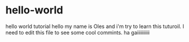 # hello-world
hello world tutorial
hello my name is Oles and i'm try to learn this tuturoil. I need to edit this file to see some cool commints.
ha gaiiiiiiiiii
